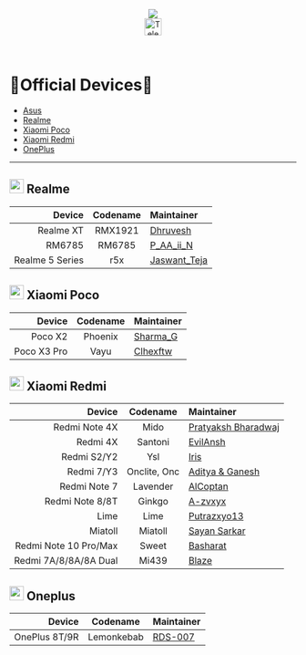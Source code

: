 <p align="center">
  <img src="https://user-images.githubusercontent.com/87426352/157710326-991ecb31-65cf-460b-b3ec-d6ddad1edbdb.png">
  <br/>
  <a href="https://telegram.me/projectblaze">
    <img src="https://img.shields.io/badge/-ProjectBlaze-blue?style=flat&logo=Telegram&logoColor=white" alt="Telegram Badge" height="30"/>
    <a/>
    
<p/>
<br/>
 

# :iphone:Official Devices:iphone:
- [Asus](#-asus)
- [Realme](#-realme)
- [Xiaomi Poco](#-xiaomi-poco)
- [Xiaomi Redmi](#-xiaomi-redmi)
- [OnePlus](#-OnePlus)

---


## <img src="logos/realme.png" height="25"> Realme

Device           | Codename | Maintainer
----------------:|:--------:|:----------
Realme XT        | RMX1921  | [Dhruvesh](https://telegram.me/dhruvesh_23)
RM6785           | RM6785   | [P_AA_ii_N](https://telegram.me/P_AA_ii_N)
Realme 5 Series  | r5x      | [Jaswant_Teja](https://telegram.me/JaswantTeja)                    

## <img src="logos/poco.svg" height="25"> Xiaomi Poco

Device      | Codename     | Maintainer
-----------:|:------------:|:------
Poco X2     | Phoenix      | [Sharma_G](https://telegram.me/Sharma_G04)
Poco X3 Pro | Vayu         | [Clhexftw](https://telegram.me/clhex_chat)


## <img src="logos/redmi_mi.svg" height="25"> Xiaomi Redmi

 Device                     |Codename      | Maintainer 
 --------------------------:|:------------:|:-----------------
 Redmi Note 4X              | Mido         | [Pratyaksh Bharadwaj](https://telegram.me/pbharadwaj_1995)
 Redmi 4X                   | Santoni      | [EvilAnsh](https://telegram.me/EvilAnsh) 
 Redmi S2/Y2                | Ysl          | [Iris](https://telegram.me/Iris041)
 Redmi 7/Y3                 | Onclite, Onc | [Aditya & Ganesh](https://telegram.me/ganesh314159)
 Redmi Note 7               | Lavender     | [AlCoptan](https://telegram.me/AlCoptan99)
 Redmi Note 8/8T            | Ginkgo       | [A-zvxyx](https://telegram.me/Azvxyx)
 Lime                       | Lime         | [Putrazxyo13](https://telegram.me/putrazxyo13)
 Miatoll                    | Miatoll      | [Sayan Sarkar](https://telegram.me/SKORPION_29)
 Redmi Note 10 Pro/Max      | Sweet        | [Basharat](https://telegram.me/Ba_Sh_ArAT)
 Redmi 7A/8/8A/8A Dual      | Mi439        | [Blaze](https://telegram.me/blazey66) 

## <img src="logos/oneplus.png" height="25"> Oneplus

 Device                     |Codename      | Maintainer 
 --------------------------:|:------------:|:-----------------
 OnePlus 8T/9R              | Lemonkebab   | [RDS-007](https://telegram.me/RDS_07)
